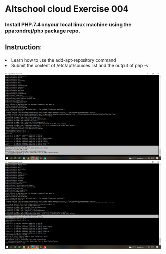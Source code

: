 # Altschool cloud Exercise 004
### Install PHP.7.4 onyour local linux machine using the ppa:ondrej/php  package repo.

## Instruction:
### <ul>
<li>Learn how to use the add-apt-repository command 
</li>
<li> Submit the content of /etc/apt/sources.list and the output of php -v
</li>

</ul>


![Screenshot](./Images/Screenshot%20(12).png "content of php -v")
![Screenshot](./Images/Screenshot%20(13).png "content of /etc/apt/source.list" )